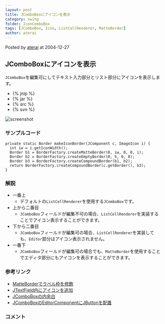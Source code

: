 ```yaml
---
layout: post
title: JComboBoxにアイコンを表示
category: swing
folder: IconComboBox
tags: [JComboBox, Icon, ListCellRenderer, MatteBorder]
author: aterai
---
```


Posted by [aterai](http://terai.xrea.jp/aterai.html) at 2004-12-27

## JComboBoxにアイコンを表示
`JComboBox`を編集可にしてテキスト入力部分とリスト部分にアイコンを表示します。

- {% jnlp %}
- {% jar %}
- {% src %}
- {% svn %}

<!-- dummy comment line for breaking list -->

![screenshot](http://lh5.ggpht.com/_9Z4BYR88imo/TQTONfr7t7I/AAAAAAAAAcA/jNQyoEApJ1I/s800/IconComboBox.png)

### サンプルコード
<pre class="prettyprint"><code>private static Border makeIconBorder(JComponent c, ImageIcon i) {
  int iw = i.getIconWidth();
  Border b1 = BorderFactory.createMatteBorder(0, iw, 0, 0, i);
  Border b2 = BorderFactory.createEmptyBorder(0, 5, 0, 0);
  Border b3 = BorderFactory.createCompoundBorder(b1, b2);
  return BorderFactory.createCompoundBorder(c.getBorder(), b3);
}
</code></pre>

### 解説
- 一番上
    - デフォルトの`ListCellRenderer`を使用する`JComboBox`です。
- 上から二番目
    - `JComboBox`フィールドが編集不可の場合、`ListCellRenderer`を実装することでアイコン表示することができます。
- 下から二番目
    - `JComboBox`フィールドが編集可の場合、`ListCellRenderer`を実装しても、`Editor`部分はアイコン表示されません。
- 一番下
    - `JComboBox`フィールドが編集可の場合でも、`MatteBorder`を使用することでエディタ部分にもアイコンを表示することができます。

<!-- dummy comment line for breaking list -->

### 参考リンク
- [MatteBorderでラベル枠を修飾](http://terai.xrea.jp/Swing/MatteBorder.html)
- [JTextField内にアイコンを追加](http://terai.xrea.jp/Swing/IconTextField.html)
- [JComboBoxの内余白](http://terai.xrea.jp/Swing/PaddingComboBox.html)
- [JComboBoxのEditorComponentにJButtonを配置](http://terai.xrea.jp/Swing/ButtonInComboEditor.html)

<!-- dummy comment line for breaking list -->

### コメント

